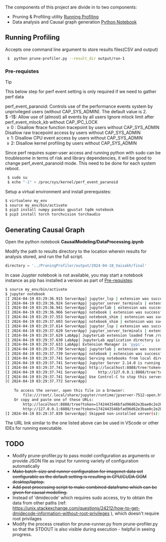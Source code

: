 The components of this project are divide in to two components:

* Pruning & Profiling utility [Running Profiling](#running-profiling)
* Data analysis and  Causal graph generation [Python Notebook](#generating-causal-graph) 

## Running Profiling

Accepts one command line argument to store results files(CSV and output)

```bash
 $  python prune-profiler.py --result_dir output/run-1
```

### Pre-requistes 

> [!TIP]
> This below step for perf event setting is only required if we need to gather perf data
>
> perf_event_paranoid:
> Controls use of the performance events system by unprivileged users (without CAP_SYS_ADMIN). The default value is 2. <br/>
> $ -1$: Allow use of (almost) all events by all users Ignore mlock limit after perf_event_mlock_kb without CAP_IPC_LOCK<br/>
> $\ge 0$ : Disallow ftrace function tracepoint by users without CAP_SYS_ADMIN Disallow raw tracepoint access by users without CAP_SYS_ADMIN<br/>
> $\ge 1$: Disallow CPU event access by users without CAP_SYS_ADMIN<br/>
> $\ge 2$: Disallow kernel profiling by users without CAP_SYS_ADMIN<br/>


Since perf requires super-user access and running python with sudo can be troublesome in terms of risk and library dependencies, it will be good to change perf_event_paranoid mode. This need to be done for each system reboot. 
```bash
 $ sudo su
 $ echo "-1" > /proc/sys/kernel/perf_event_paranoid
```

Setup a virtual environment and install prerequistes:
```bash
$ virtualenv my_env
$ source my_env/bin/activate
$ pip3 install numpy pandas gpustat tqdm notebook
$ pip3 install torch torchvision torchaudio
```

## Generating Causal Graph

Open the python notebook **CausalModeling/DataProcessing.ipynb**

Modify the path to results directory to the location wherein results for analysis stored, and run the full script.

```python
directory = '../PruningProfiler/output/2024-04-18_Vaisakh/final'
```

In case Juypter notebook is not available, you may start a notebook instance as pip has installed a version as part of [Pre-requistes](#pre-requistes):
```bash
$ source my_env/bin/activate
$ jupyter notebook
[I 2024-04-19 03:29:36.915 ServerApp] jupyter_lsp | extension was successfully linked.
[I 2024-04-19 03:29:36.924 ServerApp] jupyter_server_terminals | extension was successfully linked.
[I 2024-04-19 03:29:36.941 ServerApp] jupyterlab | extension was successfully linked.
[I 2024-04-19 03:29:36.966 ServerApp] notebook | extension was successfully linked.
[I 2024-04-19 03:29:37.553 ServerApp] notebook_shim | extension was successfully linked.
[I 2024-04-19 03:29:37.603 ServerApp] notebook_shim | extension was successfully loaded.
[I 2024-04-19 03:29:37.614 ServerApp] jupyter_lsp | extension was successfully loaded.
[I 2024-04-19 03:29:37.620 ServerApp] jupyter_server_terminals | extension was successfully loaded.
[I 2024-04-19 03:29:37.629 LabApp] JupyterLab extension loaded from /root/developer/E0-294_Project-CausalModellingPruning-main/.venv/lib/python3.12/site-packages/jupyterlab
[I 2024-04-19 03:29:37.630 LabApp] JupyterLab application directory is /root/developer/E0-294_Project-CausalModellingPruning-main/.venv/share/jupyter/lab
[I 2024-04-19 03:29:37.633 LabApp] Extension Manager is 'pypi'.
[I 2024-04-19 03:29:37.730 ServerApp] jupyterlab | extension was successfully loaded.
[I 2024-04-19 03:29:37.739 ServerApp] notebook | extension was successfully loaded.
[I 2024-04-19 03:29:37.741 ServerApp] Serving notebooks from local directory: /root/developer/E0-294_Project-CausalModellingPruning-main
[I 2024-04-19 03:29:37.741 ServerApp] Jupyter Server 2.14.0 is running at:
[I 2024-04-19 03:29:37.741 ServerApp] http://localhost:8888/tree?token=1742443546bfad96d62e3bae0c2e20147d5ceaa935e3f4bf
[I 2024-04-19 03:29:37.741 ServerApp]     http://127.0.0.1:8888/tree?token=1742443546bfad96d62e3bae0c2e20147d5ceaa935e3f4bf
[I 2024-04-19 03:29:37.741 ServerApp] Use Control-C to stop this server and shut down all kernels (twice to skip confirmation).
[C 2024-04-19 03:29:37.772 ServerApp] 
    
    To access the server, open this file in a browser:
        file:///root/.local/share/jupyter/runtime/jpserver-7512-open.html
    Or copy and paste one of these URLs:
        http://localhost:8888/tree?token=1742443546bfad96d62e3bae0c2e20147d5ceaa935e3f4bf
        http://127.0.0.1:8888/tree?token=1742443546bfad96d62e3bae0c2e20147d5ceaa935e3f4bf
[I 2024-04-19 03:29:37.839 ServerApp] Skipped non-installed server(s): bash-language-server, dockerfile-language-server-nodejs, javascript-typescript-langserver, jedi-language-server, julia-language-server, pyright, python-language-server, python-lsp-server, r-languageserver, sql-language-server, texlab, typescript-language-server, unified-language-server, vscode-css-languageserver-bin, vscode-html-languageserver-bin, vscode-json-languageserver-bin, yaml-language-server
```

The URL link similar to the one listed above can be used in VScode or other IDEs for running executable.

## TODO

* Modify prune-profiler.py to pass model configuration as arguments or  provide JSON file as input for running variety of configuration automatically
* ~~Make batch-size and runner configuration for imagenet data set configurable as the default setting is resulting in GPU/CUDA OOM desktop/laptop.~~
* ~~Add post processing script to make combined dataframe which can be given for causal modelling.~~
* Instead of 'dmidecode' which requires sudo access, try to obtain the data from other paths (ref: https://unix.stackexchange.com/questions/24212/how-to-get-dmidecode-information-without-root-privileges ), which doesn't require root privilages
* Modify the process creation for prune-runner.py from prune-profiler.py so that the STDOUT is also visible during execution - helpful in seeing progress.
